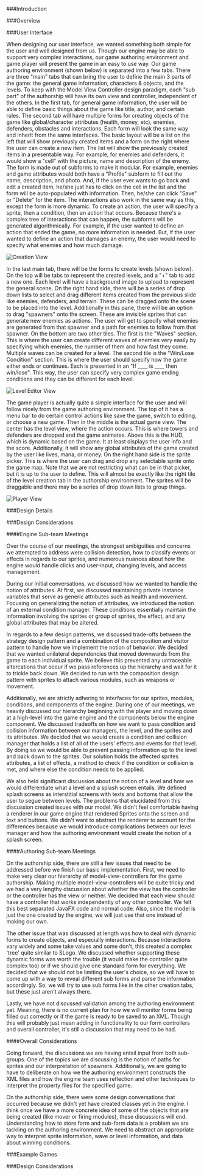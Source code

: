 ###Introduction


###Overview



###User Interface

When designing our user interface, we wanted something both simple for the user and well designed from us. Though our engine may be able to support very complex interactions, our game authoring environment and game player will present the game in an easy to use way. Our game authoring environment (shown below) is separated into a few tabs. There are three "main" tabs that can bring the user to define the main 3 parts of the game: the general game information, characters & objects, and the levels. To keep with the Model View Controller design paradigm, each "sub part" of the authorship will have its own view and controller, independent of the others. In the first tab, for general game information, the user will be able to define basic things about the game like title, author, and certain rules. The second tab will have multiple forms for creating objects of the game like global/character attributes (health, money, etc), enemies, defenders, obstacles and interactions. Each form will look the same way and inherit from the same interfaces. The basic layout will be a list on the left that will show previously created items and a form on the right where the user can create a new item. The list will show the previously created items in a presentable way. For example, for enemies and defenders, it would show a "cell" with the picture, name and description of the enemy. The form is made out of subforms to make it modular. For example, enemies and game attributes would both have a "Profile" subform to fill out the name, description, and photo. And, if the user ever wants to go back and edit a created item, he/she just has to click on the cell in the list and the form will be auto-populated with information. Then, he/she can click "Save" or "Delete" for the item. The interactions also work in the same way as this, except the form is more dynamic. To create an action, the user will specify a sprite, then a condition, then an action that occurs. Because there's a complex tree of interactions that can happen, the subforms will be generated algorithmically. For example, if the user wanted to define an action that ended the game, no more information is needed. But, if the user wanted to define an action that damages an enemy, the user would need to specify what enemies and how much damage.

![Creation View](https://github.com/duke-compsci308-spring2016/voogasalad_GitDepends/blob/master/DESIGN/creation.jpg?raw=true "Creation View")

In the last main tab, there will be the forms to create levels (shown below). On the top will be tabs to represent the created levels, and a "+" tab to add a new one. Each level will have a background image to upload to represent the general scene. On the right hand side, there will be a series of drop down lists to select and drag different items created from the previous slide like enemies, defenders, and terrain. These can be dragged onto the scene to be placed into the level. Additionally in this pane, there will be an option to drag "spawners" onto the screen. These are invisible sprites that can generate new enemies as actions. The user will get to specify what enemies are generated from that spawner and a path for enemies to follow from that spawner. On the bottom are two other tiles. The first is the "Waves" section. This is where the user can create different waves of enemies very easily by specifying which enemies, the number of them and how fast they come. Multiple waves can be created for a level. The second tile is the "Win/Lose Condition" section. This is where the user should specify how the game either ends or continues. Each is presented in an "If ____ is ____ then win/lose". This way, the user can specify very complex game ending conditions and they can be different for each level.

![Level Editor View](https://github.com/duke-compsci308-spring2016/voogasalad_GitDepends/blob/master/DESIGN/leveleditor.jpg?raw=true "Level Editor View")

The game player is actually quite a simple interface for the user and will follow nicely from the game authoring environment. The top of it has a menu bar to do certain control actions like save the game, switch to editing, or choose a new game. Then in the middle is the actual game view. The center has the level view, where the action occurs. This is where towers and defenders are dropped and the game animates. Above this is the HUD, which is dynamic based on the game. It at least displays the user info and the score. Additionally, it will show any global attributes of the game created by the user like lives, mana, or money. On the right hand side is the sprite picker. This is where the user can drag and drop any selectable sprite onto the game map. Note that we are not restricting what can be in that picker, but it is up to the user to define. This will almost be exactly like the right tile of the level creation tab in the authorship environment. The sprites will be draggable and there may be a series of drop down lists to group things.

![Player View](https://github.com/duke-compsci308-spring2016/voogasalad_GitDepends/blob/master/DESIGN/player.jpg?raw=true "Player View")

###Design Details



###Design Considerations 



####Engine Sub-team Meetings

Over the course of our meetings, the strongest ambiguities and concerns we attempted to address were collision detection, how to classify events or effects in regards to our sprites, and numerous nuances about how the engine would handle clicks and user-input, changing levels, and access management. 

During our initial conversations, we discussed how we wanted to handle the notion of attributes. At first, we discussed maintaining private instance variables that serve as generic attributes such as health and movement. Focusing on generalizing the notion of attributes, we introduced the notion of an external condition manager. These conditions essentially maintain the information involving the sprites or group of sprites, the effect, and any global attributes that may be altered. 

In regards to a few design patterns, we discussed trade-offs between the strategy design pattern and a combination of the composition and visitor pattern to handle how we implement the notion of behavior. We decided that we wanted unilateral dependencies that moved downwards from the game to each individual sprite. We believe this prevented any untraceable altercations that occur if we pass references up the hierarchy and wait for it to trickle back down. We decided to run with the composition design pattern with sprites to attach various modules, such as weapons or movement. 

Additionally, we are strictly adhering to interfaces for our sprites, modules, conditions, and components of the engine. During one of our meetings, we heavily discussed our hierarchy beginning with the player and moving down at a high-level into the game engine and the components below the engine component. We discussed tradeoffs on how we want to pass condition and collision information between our managers, the level, and the sprites and its attributes. We decided that we would create a condition and collision manager that holds a list of all of the users' effects and events for that level. By doing so we would be able to prevent passing information up to the level and back down to the sprites. Our solution holds the affected sprites attributes, a list of effects, a method to check if the condition or collision is met, and where else the condition needs to be applied.

We also held significant discussion about the notion of a level and how we would differentiate what a level and a splash screen entails. We defined splash screens as interstitial screens with texts and bottoms that allow the user to segue between levels. The problems that elucidated from this discussion created issues with our model. We didn't feel comfortable having a renderer in our game engine that rendered Sprites onto the screen and text and buttons. We didn't want to abstract the renderer to account for the differences because we would introduce complications between our level manager and how the authoring environment would create the notion of a splash screen. 


####Authoring Sub-team Meetings

On the authorship side, there are still a few issues that need to be addressed before we finish our basic implementation. First, we need to make very clear our hierarchy of model-view-controllers for the game authorship. Making multiple model-view-controllers will be quite tricky and we had a very lengthy discussion about whether the view has the controller or the controller has the view or neither. We decided that each view should have a controller that works independently of any other controller. We felt this best separated JavaFX code and normal code. Also, since the model is just the one created by the engine, we will just use that one instead of making our own.

The other issue that was discussed at length was how to deal with dynamic forms to create objects, and especially interactions. Because interactions vary widely and some take values and some don't, this created a complex 'tree' quite similar to SLogo. We discussed whether supporting these dynamic forms was worth the trouble (it would make the controller quite complex too) or if we should give one standard form for everything. We decided that we should not be limiting the user's choice, so we will have to come up with a way to reveal different sub forms and parse the information accordingly. So, we will try to use sub forms like in the other creation tabs, but these just aren't always there.

Lastly, we have not discussed validation among the authoring environment yet. Meaning, there is no current plan for how we will monitor forms being filled out correctly or if the game is ready to be saved to an XML. Though this will probably just mean adding in functionality to our form controllers and overall controller, it's still a discussion that may need to be had.

####Overall Considerations

Going forward, the discussions we are having entail input from both sub-groups. One of the topics we are discussing is the notion of paths for sprites and our interpretation of spawners. Additionally, we are going to have to deliberate on how we the authoring environment constructs the XML files and how the engine team uses reflection and other techniques to interpret the property files for the specified game. 

On the authorship side, there were some design conversations that occurred because we didn't yet have created classes yet in the engine. I think once we have a more concrete idea of some of the objects that are being created (like mover or firing modules), these discussions will end. Understanding how to store form and sub-form data is a problem we are tackling on the authoring environment. We need to abstract an appropriate way to interpret sprite information, wave or level information, and data about winning conditions.

###Example Games



###Design Considerations